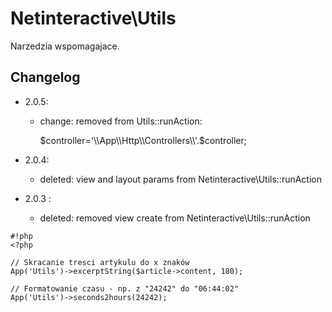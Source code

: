 Netinteractive\Utils
====================

Narzedzia wspomagajace.


## Changelog

* 2.0.5:
    * change: removed from Utils::runAction:
    
        $controller='\\App\\Http\\Controllers\\'.$controller;

* 2.0.4:
    * deleted: view and layout params from Netinteractive\Utils::runAction

* 2.0.3 : 
    * deleted: removed view create from Netinteractive\Utils::runAction


```
#!php
<?php

// Skracanie tresci artykulu do x znaków
App('Utils')->excerptString($article->content, 180);

// Formatowanie czasu - np. z "24242" do "06:44:02"
App('Utils')->seconds2hours(24242);

```